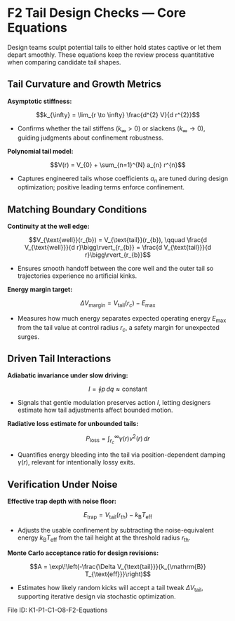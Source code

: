 # F2 Tail Design Checks — Core Equations

Design teams sculpt potential tails to either hold states captive or let them depart smoothly. These equations keep the review process quantitative when comparing candidate tail shapes.

## Tail Curvature and Growth Metrics
**Asymptotic stiffness:**

$$k_{\infty} = \lim_{r \to \infty} \frac{d^{2} V}{d r^{2}}$$

- Confirms whether the tail stiffens ($k_{\infty} > 0$) or slackens ($k_{\infty} \rightarrow 0$), guiding judgments about confinement robustness.

**Polynomial tail model:**

$$V(r) = V_{0} + \sum_{n=1}^{N} a_{n} r^{n}$$

- Captures engineered tails whose coefficients $a_{n}$ are tuned during design optimization; positive leading terms enforce confinement.

## Matching Boundary Conditions
**Continuity at the well edge:**

$$V_{\text{well}}(r_{b}) = V_{\text{tail}}(r_{b}), \qquad \frac{d V_{\text{well}}}{d r}\bigg\rvert_{r_{b}} = \frac{d V_{\text{tail}}}{d r}\bigg\rvert_{r_{b}}$$

- Ensures smooth handoff between the core well and the outer tail so trajectories experience no artificial kinks.

**Energy margin target:**

$$\Delta V_{\text{margin}} = V_{\text{tail}}(r_{c}) - E_{\text{max}}$$

- Measures how much energy separates expected operating energy $E_{\text{max}}$ from the tail value at control radius $r_{c}$, a safety margin for unexpected surges.

## Driven Tail Interactions
**Adiabatic invariance under slow driving:**

$$I = \oint p \, dq \approx \text{constant}$$

- Signals that gentle modulation preserves action $I$, letting designers estimate how tail adjustments affect bounded motion.

**Radiative loss estimate for unbounded tails:**

$$P_{\text{loss}} = \int_{r_{c}}^{\infty} \gamma(r) v^{2}(r) \, dr$$

- Quantifies energy bleeding into the tail via position-dependent damping $\gamma(r)$, relevant for intentionally lossy exits.

## Verification Under Noise
**Effective trap depth with noise floor:**

$$E_{\text{trap}} = V_{\text{tail}}(r_{\text{th}}) - k_{\mathrm{B}} T_{\text{eff}}$$

- Adjusts the usable confinement by subtracting the noise-equivalent energy $k_{\mathrm{B}} T_{\text{eff}}$ from the tail height at the threshold radius $r_{\text{th}}$.

**Monte Carlo acceptance ratio for design revisions:**

$$A = \exp\!\left(-\frac{\Delta V_{\text{tail}}}{k_{\mathrm{B}} T_{\text{eff}}}\right)$$

- Estimates how likely random kicks will accept a tail tweak $\Delta V_{\text{tail}}$, supporting iterative design via stochastic optimization.

File ID: K1-P1-C1-O8-F2-Equations
